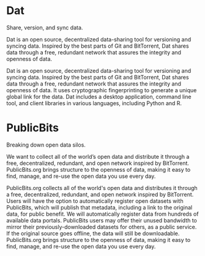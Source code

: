 # Dat

Share, version, and sync data.

Dat is an open source, decentralized data-sharing tool for versioning and syncing data. Inspired by the best parts of Git and BitTorrent, Dat shares data through a free, redundant network that assures the integrity and openness of data.

Dat is an open source, decentralized data-sharing tool for versioning and syncing data. Inspired by the best parts of Git and BitTorrent, Dat shares data through a free, redundant network that assures the integrity and openness of data. It uses cryptographic fingerprinting to generate a unique global link for the data. Dat includes a desktop application, command line tool, and client libraries in various languages, including Python and R.

# PublicBits

Breaking down open data silos.

We want to collect all of the world’s open data and distribute it through a free, decentralized, redundant, and open network inspired by BitTorrent. PublicBits.org brings structure to the openness of data, making it easy to find, manage, and re-use the open data you use every day.

PublicBits.org collects all of the world's open data and distributes it through a free, decentralized, redundant, and open network inspired by BitTorrent. Users will have the option to automatically register open datasets with PublicBits, which will publish that metadata, including a link to the original data, for public benefit. We will automatically register data from hundreds of available data portals. PublicBits users may offer their unused bandwidth to mirror their previously-downloaded datasets for others, as a public service. If the original source goes offline, the data will still be downloadable. PublicBits.org brings structure to the openness of data, making it easy to find, manage, and re-use the open data you use every day.
